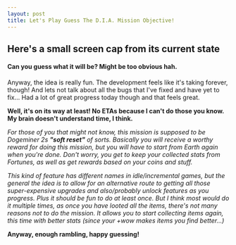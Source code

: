 ```yaml
---
layout: post
title: Let's Play Guess The D.I.A. Mission Objective!
---
```


## Here's a small screen cap from its current state

<amp-img width="233" height="410" layout="responsive" alt="A picture of Kitler and some kittens" src="/assets/images/mission1.jpg"></amp-img>

#### Can you guess what it will be? Might be too obvious hah.

Anyway, the idea is really fun. The development feels like it's taking forever, though! And lets not talk about all the bugs that I've fixed and have yet to fix... Had a lot of great progress today though and that feels great.

**Well, it's on its way at least! No ETAs because I can't do those you know. My brain doesn't understand time, I think.**

_For those of you that might not know, this mission is supposed to be Dogeminer 2s **"soft reset"** of sorts. Basically you will receive a worthy reward for doing this mission, but you will have to start from Earth again when you're done. Don't worry, you get to keep your collected stats from Fortunes, as well as get rewards based on your coins and stuff._

_This kind of feature has different names in idle/incremental games, but the general the idea is to allow for an alternative route to getting all those super-expensive upgrades and also/probably unlock features as you progress. Plus it should be fun to do at least once. But I think most would do it multiple times, as once you have looted all the items, there's not many reasons not to do the mission. It allows you to start collecting items again, this time with better stats (since your +wow makes items you find better...)_

**Anyway, enough rambling, happy guessing!**
